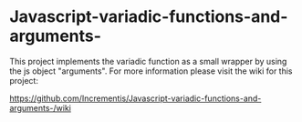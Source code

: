 # Javascript-variadic-functions-and-arguments-
This project implements the variadic function as a small wrapper by using the js object "arguments".
For more information please visit the wiki for this project:

https://github.com/Incrementis/Javascript-variadic-functions-and-arguments-/wiki
